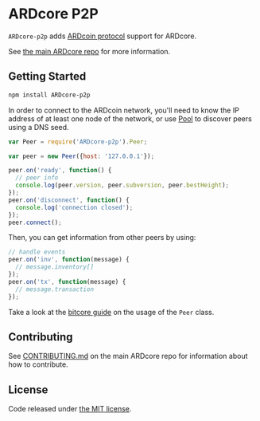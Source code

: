 ARDcore P2P
=======

`ARDcore-p2p` adds [ARDcoin protocol](https://en.bitcoin.it/wiki/Protocol_documentation) support for ARDcore.

See [the main ARDcore repo](https://github.com/underdarkskies/ARDcore) for more information.

## Getting Started

```sh
npm install ARDcore-p2p
```
In order to connect to the ARDcoin network, you'll need to know the IP address of at least one node of the network, or use [Pool](/docs/pool.md) to discover peers using a DNS seed.

```javascript
var Peer = require('ARDcore-p2p').Peer;

var peer = new Peer({host: '127.0.0.1'});

peer.on('ready', function() {
  // peer info
  console.log(peer.version, peer.subversion, peer.bestHeight);
});
peer.on('disconnect', function() {
  console.log('connection closed');
});
peer.connect();
```

Then, you can get information from other peers by using:

```javascript
// handle events
peer.on('inv', function(message) {
  // message.inventory[]
});
peer.on('tx', function(message) {
  // message.transaction
});
```

Take a look at the [bitcore guide](http://bitcore.io/guide/peer.html) on the usage of the `Peer` class.

## Contributing

See [CONTRIBUTING.md](https://github.com/underdarkskies/ARDcore/blob/master/CONTRIBUTING.md) on the main ARDcore repo for information about how to contribute.

## License

Code released under [the MIT license](https://github.com/underdarkskies/ARDcore/blob/master/LICENSE).
